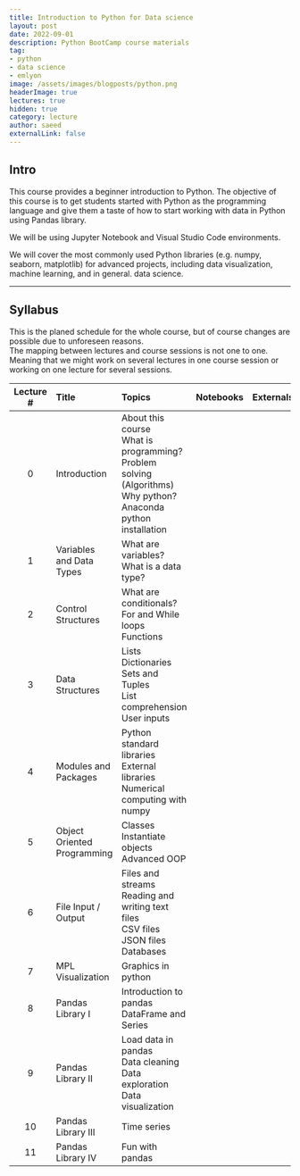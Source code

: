 ```yaml
---
title: Introduction to Python for Data science
layout: post
date: 2022-09-01
description: Python BootCamp course materials
tag:
- python
- data science
- emlyon
image: /assets/images/blogposts/python.png
headerImage: true
lectures: true
hidden: true
category: lecture
author: saeed
externalLink: false
---
```


## Intro

This course provides a beginner introduction to Python. The objective of this course is to get students started with Python as the programming language and give them a taste of how to start working with data in Python using Pandas library.

We will be using Jupyter Notebook and Visual Studio Code environments.

We will cover the most commonly used Python libraries (e.g. numpy, seaborn, matplotlib) for advanced projects, including data visualization, machine learning, and in general. data science.

---

## Syllabus

This is the planed schedule for the whole course, but of course changes are possible due to unforeseen reasons.
<br/>
<span class="evidence">The mapping between lectures and course sessions is not one to one. Meaning that we might work on several lectures in one course session or working on one lecture for several sessions.</span>

<table width="100%" class="styled-table">
    <thead>
        <tr>
            <th style="text-align: center; width:80px;">Lecture #</th>
            <th style="text-align: left;">Title</th>
            <th style="text-align: left;">Topics</th>
            <th style="text-align: center;">Notebooks</th>
            <th style="text-align: center;">Externals</th>
        </tr>
    </thead>
    <tbody>
        <tr class="active-row">
            <td style="text-align: center;">0</td>
            <td style="text-align: left;">Introduction</td>
            <td style="text-align: left;">About this course <br/>What is programming? <br/> Problem solving (Algorithms) <br/>Why python? <br/>Anaconda python installation</td>
            <td style="text-align: center;"></td>
            <td style="text-align: center;"></td>
        </tr>  
         <tr>
            <td style="text-align: center;">1</td>
            <td style="text-align: left;">Variables and Data Types</td>
            <td style="text-align: left;">What are variables? <br/>What is a data type?</td>
            <td style="text-align: center;"></td>
            <td style="text-align: center;"></td>
        </tr> 
        <tr>
            <td style="text-align: center;">2</td>
            <td style="text-align: left;">Control Structures</td>
            <td style="text-align: left;">What are conditionals? <br/>For and While loops <br/>Functions</td>
            <td style="text-align: center;"></td>
            <td style="text-align: center;"></td>
        </tr>
        <tr>
            <td style="text-align: center;">3</td>
            <td style="text-align: left;">Data Structures</td>
            <td style="text-align: left;">Lists <br/>Dictionaries <br/>Sets and Tuples <br/>List comprehension <br/>User inputs</td>
            <td style="text-align: center;"></td>
            <td style="text-align: center;"></td>
        </tr>
        <tr>
            <td style="text-align: center;">4</td>
            <td style="text-align: left;">Modules and Packages</td>
            <td style="text-align: left;">Python standard libraries <br/>External libraries <br/>Numerical computing with numpy</td>
            <td style="text-align: center;"></td>
            <td style="text-align: center;"></td>
        </tr>
        <tr>
            <td style="text-align: center;">5</td>
            <td style="text-align: left;">Object Oriented Programming</td>
            <td style="text-align: left;">Classes <br/>Instantiate objects <br/>Advanced OOP </td>
            <td style="text-align: center;"></td>
            <td style="text-align: center;"></td>
        </tr>
        <tr>
            <td style="text-align: center;">6</td>
            <td style="text-align: left;">File Input / Output</td>
            <td style="text-align: left;">Files and streams <br/>Reading and writing text files <br/>CSV files <br/>JSON files <br/>Databases</td>
            <td style="text-align: center;"></td>
            <td style="text-align: center;"></td>
        </tr> 
        <tr>
            <td style="text-align: center;">7</td>
            <td style="text-align: left;">MPL Visualization</td>
            <td style="text-align: left;">Graphics in python</td>
            <td style="text-align: center;"></td>
            <td style="text-align: center;"></td>
        </tr>  
        <tr>
            <td style="text-align: center;">8</td>
            <td style="text-align: left;">Pandas Library I</td>
            <td style="text-align: left;">Introduction to pandas <br/>DataFrame and Series</td>
            <td style="text-align: center;"></td>
            <td style="text-align: center;"></td>
        </tr>  
        <tr>
            <td style="text-align: center;">9</td>
            <td style="text-align: left;">Pandas Library II</td>
            <td style="text-align: left;">Load data in pandas <br/> Data cleaning <br/> Data exploration <br/> Data visualization</td>
            <td style="text-align: center;"></td>
            <td style="text-align: center;"></td>
        </tr>
        <tr>
            <td style="text-align: center;">10</td>
            <td style="text-align: left;">Pandas Library III</td>
            <td style="text-align: left;">Time series</td>
            <td style="text-align: center;"></td>
            <td style="text-align: center;"></td>
        </tr>
        <tr>
            <td style="text-align: center;">11</td>
            <td style="text-align: left;">Pandas Library IV</td>
            <td style="text-align: left;">Fun with pandas</td>
            <td style="text-align: center;"></td>
            <td style="text-align: center;"></td>
        </tr> 
    </tbody>
</table>


